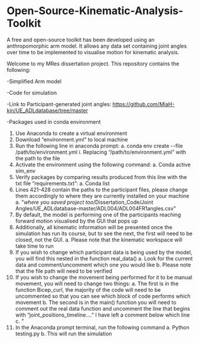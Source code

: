 # Open-Source-Kinematic-Analysis-Toolkit
A free and open-source toolkit has been developed using an anthropomorphic arm model. It allows any data set containing joint angles over time to be implemented to visualise motion for kinematic analysis.

Welcome to my MRes dissertation project.
This repository contains the following:

-Simplified Arm model

-Code for simulation

-Link to Participant-generated joint angles: https://github.com/MiaH-kin/UE_ADLdatabase/tree/master

-Packages used in conda environment 

1.	Use Anaconda to create a virtual environment 
2.	Download “environment.yml” to local machine
3.	Run the following line in anaconda prompt:
a.	conda env create --file /path/to/environment.yml
i.	Replacing “/path/to/environment.yml” with the path to the file
4.	Activate the environment using the following command:
a.	Conda active sim_env
5.	Verify packages by comparing results produced from this line with the txt file “requirements.txt”:
a.	Conda list
6.	Lines 421-428 contain the paths to the participant files, please change them accordingly to where they are currently installed on your machine 
a.	"*where you saved project too*/Dissertation_Code/Joint Angles/UE_ADLdatabase-master/ADL004/ADL004FR1angles.csv"
7.	By default, the model is performing one of the participants reaching forward motion visualised by the GUI that pops up
8.	Additionally, all kinematic information will be presented once the simulation has run its course, but to see the next, the first will need to be closed, not the GUI.
a.	Please note that the kinematic workspace will take time to run 
9.	If you wish to change which participant data is being used by the model, you will find this nested in the function real_data()
a.	Look for the current data and comment/uncomment which one you would like
b.	Please note that the file path will need to be verified 
10.	If you wish to change the movement being performed for it to be manual movement, you will need to change two things:
a.	The first is in the function Bicep_curl, the majority of the code will need to be uncommented so that you can see which block of code performs which movement
b.	The second is in the main() function you will need to comment out the real data function and uncomment the line that begins with “joint_positions_timeline….” I have left a comment below which line
c.	” 
11.	In the Anaconda prompt terminal, run the following command
a.	Python testing.py
b.	This will run the simulation
